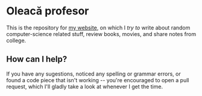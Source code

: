 # Oleacă profesor

This is the repository for [my website](babinion.xyz), on which I *try to* write about random computer-science related stuff, review books, movies, and share notes from college.

## How can I help?

If you have any sugestions, noticed any spelling or grammar errors, or found a code piece that isn't working -- you're encouraged to open a pull request, which I'll gladly take a look at whenever I get the time.
